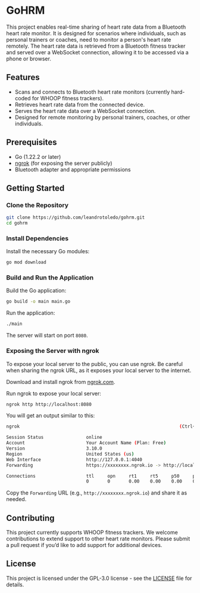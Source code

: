 # GoHRM

This project enables real-time sharing of heart rate data from a Bluetooth heart rate monitor. It is designed for scenarios where individuals, such as personal trainers or coaches, need to monitor a person's heart rate remotely. The heart rate data is retrieved from a Bluetooth fitness tracker and served over a WebSocket connection, allowing it to be accessed via a phone or browser.

## Features

- Scans and connects to Bluetooth heart rate monitors (currently hard-coded for WHOOP fitness trackers).
- Retrieves heart rate data from the connected device.
- Serves the heart rate data over a WebSocket connection.
- Designed for remote monitoring by personal trainers, coaches, or other individuals.

## Prerequisites

- Go (1.22.2 or later)
- [ngrok](https://ngrok.com/) (for exposing the server publicly)
- Bluetooth adapter and appropriate permissions

## Getting Started

### Clone the Repository

```sh
git clone https://github.com/leandrotoledo/gohrm.git
cd gohrm
```

### Install Dependencies

Install the necessary Go modules:

```sh
go mod download
```

### Build and Run the Application

Build the Go application:

```sh
go build -o main main.go
```

Run the application:

```sh
./main
```

The server will start on port `8080`.

### Exposing the Server with ngrok

To expose your local server to the public, you can use ngrok. Be careful when sharing the ngrok URL, as it exposes your local server to the internet.

Download and install ngrok from [ngrok.com](https://ngrok.com/).

Run ngrok to expose your local server:

```sh
ngrok http http://localhost:8080
```

You will get an output similar to this:

```sh
ngrok                                                            (Ctrl+C to quit)

Session Status                online
Account                       Your Account Name (Plan: Free)
Version                       3.10.0
Region                        United States (us)
Web Interface                 http://127.0.0.1:4040
Forwarding                    https://xxxxxxxx.ngrok.io -> http://localhost:8080

Connections                   ttl     opn     rt1     rt5     p50     p90
                              0       0       0.00    0.00    0.00    0.00
```

Copy the `Forwarding` URL (e.g., `http://xxxxxxxx.ngrok.io`) and share it as needed.

## Contributing

This project currently supports WHOOP fitness trackers. We welcome contributions to extend support to other heart rate monitors. Please submit a pull request if you’d like to add support for additional devices.

## License

This project is licensed under the GPL-3.0 license - see the [LICENSE](LICENSE) file for details.